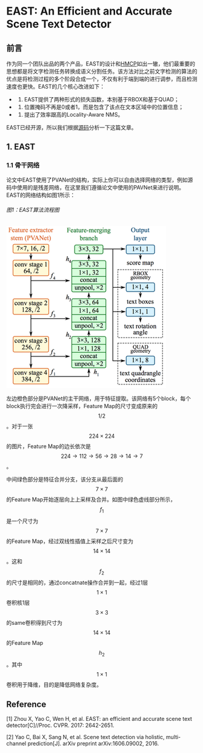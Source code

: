 # EAST: An Efficient and Accurate Scene Text Detector

## 前言

作为同一个团队出品的两个产品，EAST的设计和[HMCP](https://senliuy.gitbooks.io/advanced-deep-learning/content/chapter1/east-an-efficient-and-accurate-scene-text-detector.html)如出一辙，他们最重要的思想都是将文字检测任务转换成语义分割任务。该方法对比之前文字检测的算法的优点是将检测过程的多个阶段合成一个，不仅有利于端到端的进行调参，而且检测速度也更快。EAST的几个核心改进如下：

* 1. EAST提供了两种形式的损失函数，本别基于RBOX和基于QUAD；
* 1. 位置掩码不再是0或者1，而是包含了该点在文本区域中的位置信息；
* 1. 提出了效率跟高的Locality-Aware NMS。

EAST已经开源，所以我们根据[源码](https://github.com/argman/EAST)分析一下这篇文章。

## 1. EAST

### 1.1 骨干网络

论文中EAST使用了PVANet的结构，实际上你可以自由选择网络的类型，例如源码中使用的是残差网络，在这里我们遵循论文中使用的PAVNet来进行说明。EAST的网络结构如图1所示：

###### 图1：EAST算法流程图

![](/assets/EAST_1.png)

左边橙色部分是PVANet的主干网络，用于特征提取。该网络有5个block，每个block执行完会进行一次降采样，Feature Map的尺寸变成原来的$$1/2$$。对于一张$$224\times224$$的图片，Feature Map的边长依次是$$224\rightarrow 112\rightarrow 56 \rightarrow 28 \rightarrow 14 \rightarrow 7$$。

中间绿色部分是特征合并分支，该分支从最后面的$$7\times7$$的Feature Map开始逐层向上上采样及合并。如图中绿色虚线部分所示，$$f_1$$是一个尺寸为$$7\times7$$的Feature Map，经过双线性插值上采样之后尺寸变为$$14\times14$$。这和$$f_2$$的尺寸是相同的，通过concatnate操作合并到一起，经过1层$$1\times1$$卷积核1层$$3\times3$$的same卷积得到尺寸为$$14\times14$$的Feature Map $$h_2$$。其中$$1\times1$$卷积用于降维，目的是降低网络复杂度。



## Reference

\[1\] Zhou X, Yao C, Wen H, et al. EAST: an efficient and accurate scene text detector\[C\]//Proc. CVPR. 2017: 2642-2651.

\[2\] Yao C, Bai X, Sang N, et al. Scene text detection via holistic, multi-channel prediction\[J\]. arXiv preprint arXiv:1606.09002, 2016.

